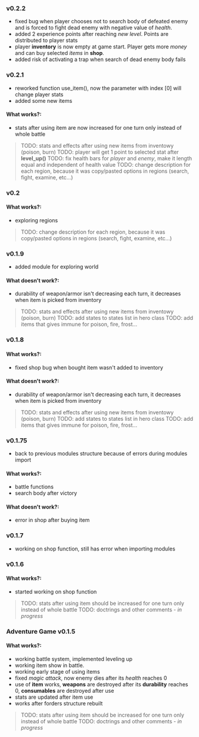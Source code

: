 ### v0.2.2
- fixed bug when player chooses not to search body of defeated enemy and is forced to fight dead enemy with negative value of *health*.
- added 2 experience points after reaching *new level*. Points are distributed to player stats
- player **inventory** is now empty at game start. Player gets more *money* and can buy selected *items* in **shop**.
- added risk of activating a trap when search of dead enemy body fails



### v0.2.1
- reworked function use_item(), now the parameter with index [0] will change player stats
- added some new items

#### What works?:
- stats after using item are now increased for one turn only instead of whole battle

> TODO: stats and effects after using new items from inventowy (poison, burn)
> TODO: player will get 1 point to selected stat after **level_up()**
> TODO: fix health bars for *player* and *enemy*, make it length equal and independent of health value
> TODO: change description for each region, because it was copy/pasted
>        options in regions (search, fight, examine, etc...)



### v0.2

#### What works?:
- exploring regions

> TODO: change description for each region, because it was copy/pasted
>        options in regions (search, fight, examine, etc...)



### v0.1.9

- added module for exploring world

#### What doesn't work?:
- durability of weapon/armor isn't decreasing each turn, it decreases when item is picked from inventory

> TODO: stats and effects after using new items from inventowy (poison, burn)
 TODO: add states to states list in hero class
 TODO: add items that gives immune for poison, fire, frost...



### v0.1.8
#### What works?:
- fixed shop bug when bought item wasn't added to inventory

#### What doesn't work?:
- durability of weapon/armor isn't decreasing each turn, it decreases when item is picked from inventory

> TODO: stats and effects after using new items from inventowy (poison, burn)
 TODO: add states to states list in hero class
 TODO: add items that gives immune for poison, fire, frost...



### v0.1.75
- back to previous modules structure because of errors during modules import
#### What works?:
- battle functions
- search body after victory
#### What doesn't work?:
- error in shop after buying item



### v0.1.7
- working on shop function, still has error when importing modules



### v0.1.6

#### What works?:
- started working on shop function

> TODO: stats after using item should be increased for one turn only instead of whole battle
 TODO: doctrings and other comments - *in progress*



### Adventure Game v0.1.5

#### What works?:

- working battle system, implemented leveling up
- working item show in battle.
- working early stage of using items
- fixed *magic attack*, now enemy dies after its *health* reaches 0
- use of **item** works, **weapons** are destroyed after its **durability** reaches 0, **consumables** are destroyed after use
- stats are updated after item use
- works after forders structure rebuilt

> TODO: stats after using item should be increased for one turn only instead of whole battle
 TODO: doctrings and other comments - *in progress*